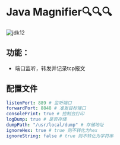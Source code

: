 # Java Magnifier🔍🔍🔍

![jdk12](https://img.shields.io/badge/jdk-8-orange.svg)


## 功能：
* 端口监听，转发并记录tcp报文

## 配置文件
```yaml
listenPort: 889 # 监听端口
forwardPort: 8848 # 准发目标端口
consolePrint: true # 控制台打印
logDump: true # 是否存储
dumpPath: "/usr/local/dump" # 存储地址
ignoreHex: true # true 则不转化为hex
ignoreString: false # true 则不转化为字符串
```
